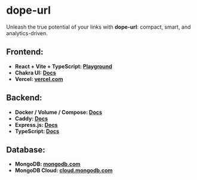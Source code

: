 # dope-url

Unleash the true potential of your links with **dope-url**: compact, smart, and analytics-driven.

## Frontend:

- **React + Vite + TypeScript: [Playground](https://vite.new/react-ts)**
- **Chakra UI: [Docs](https://chakra-ui.com/)**
- **Vercel: [vercel.com](https://chakra-ui.com/)**

## Backend:

- **Docker / Volume / Compose: [Docs](https://docs.docker.com/)**
- **Caddy: [Docs](https://caddyserver.com/docs/)**
- **Express.js: [Docs](https://expressjs.com/)**
- **TypeScript: [Docs](https://www.typescriptlang.org/docs/)**

## Database:

- **MongoDB: [mongodb.com](https://www.mongodb.com/)**
- **MongoDB Cloud: [cloud.mongodb.com](https://cloud.mongodb.com/)**
